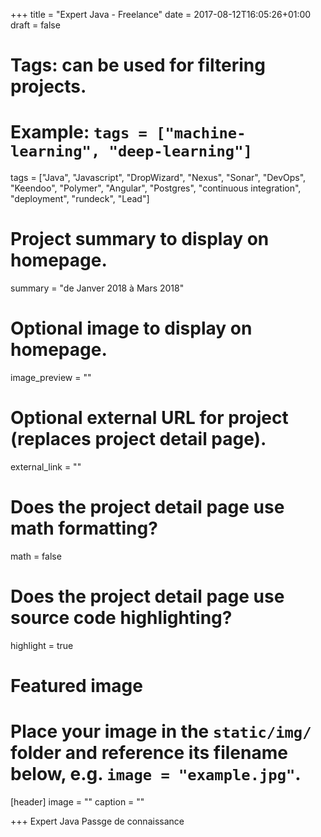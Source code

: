 +++
title = "Expert Java - Freelance"
date = 2017-08-12T16:05:26+01:00
draft = false

# Tags: can be used for filtering projects.
# Example: `tags = ["machine-learning", "deep-learning"]`
tags = ["Java", "Javascript", "DropWizard", "Nexus", "Sonar", "DevOps", "Keendoo", "Polymer", "Angular", "Postgres", "continuous integration", "deployment", "rundeck", "Lead"]

# Project summary to display on homepage.
summary = "de Janver 2018 à Mars 2018"

# Optional image to display on homepage.
image_preview = ""

# Optional external URL for project (replaces project detail page).
external_link = ""

# Does the project detail page use math formatting?
math = false

# Does the project detail page use source code highlighting?
highlight = true

# Featured image
# Place your image in the `static/img/` folder and reference its filename below, e.g. `image = "example.jpg"`.
[header]
image = ""
caption = ""

+++
Expert Java
Passge de connaissance
